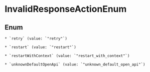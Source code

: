 
# InvalidResponseActionEnum

## Enum


    * `retry` (value: `"retry"`)

    * `restart` (value: `"restart"`)

    * `restartWithContext` (value: `"restart_with_context"`)

    * `unknownDefaultOpenApi` (value: `"unknown_default_open_api"`)




